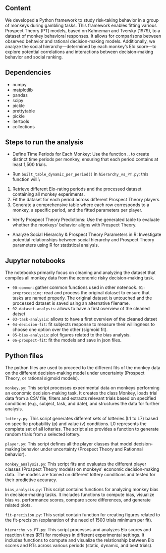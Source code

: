 ## Content 
We developed a Python framework to study risk-taking behavior in a group of monkeys during gambling tasks. This framework enables fitting various Prospect Theory (PT) models, based on Kahneman and Tversky (1979), to a dataset of monkey behavioral responses. It allows for comparisons between observed behavior and rational decision-making models. Additionally, we analyze the social hierarchy—determined by each monkey’s Elo score—to explore potential correlations and interactions between decision-making behavior and social ranking.


## Dependencies

- numpy
- matplotlib
- pandas
- scipy
- pickle
- prettytable
- pickle
- itertools
- collections


## Steps to run the analysis


- Define Time Periods for Each Monkey: Use the function .. to create distinct time periods per monkey, ensuring that each period contains at least 1,500 trials.

- Run `built_table_dynamic_per_period()` in `hierarchy_vs_PT.py`: this function will:\
1)  Retrieve different Elo-rating periods and the processed dataset containing all monkey experiments.
2) Fit the dataset for each period across different Prospect Theory players.
3) Generate a comprehensive table where each row corresponds to a monkey, a specific period, and the fitted parameters per player.

- Verify Prospect Theory Predictions: Use the generated table to evaluate whether the monkeys' behavior aligns with Prospect Theory.

- Analyze Social Hierarchy & Prospect Theory Parameters in R: Investigate potential relationships between social hierarchy and Prospect Theory parameters using R for statistical analysis.


## Jupyter notebooks

The notebooks primarily focus on cleaning and analyzing the dataset that compiles all monkey data from the economic risky decision-making task.

- `00-common`: gather common functions used in other notenook. 
`01-preprocessing`: read and process the original dataset to ensure that tasks are named properly. The original dataset is untouched and the processed dataset is saved using an alternative filename.
- `02-dataset-analysis`:  allows to have a first overview of the cleaned datset
- `03-task-analysis`:  allows to have a first overview of the cleaned datset
- `04-decision-fit`: fit subjects response to measure their willingness to choose one option over the other (sigmoid fit).
- `05-bias-analysis`: plot figures related to the bias analysis. 
- `06-prospect-fit`: fit the models and save in json files. 


## Python files 

The python files are used to proceed to the different fits of the monkey data on the different decision-making model under uncertainty (Prospect Theory, or rational sigmoid models). 


`monkey.py`: This script processes experimental data on monkeys performing an economic decision-making task. It creates the class Monkey, loads trial data from a CSV file, filters and extracts relevant trials based on specified conditions (e.g., subject, task, and date), and structures the data for further analysis.

`lottery.py`: This script generates different sets of lotteries (L1 to L7) based on specific probability (p) and value (v) conditions. 
L0 represents the complete set of all lotteries. The script also provides a function to generate random trials from a selected lottery.

`player.py`: This script defines all the player classes that model decision-making behavior under uncertainty (Prospect Theory and Rationnal behavior). 

`monkey_analysis.py`: This script fits and evaluates the different player classes (Prospect Theory models) on monkeys' economic decision-making data. The models are trained on different lottery conditions and tested for their predictive accuracy.

`bias_analysis.py`: This script contains functions for analyzing monkey bias in decision-making tasks. It includes functions to compute bias, visualize bias vs. performance scores, compare score differences, and generate related plots.

`fit-precision.py`: This script contain function for creating figures related to the fit-precision (explanation of the need of 1500 trials minimum per fit).


`hierarchy_vs_PT.py`: This script processes and analyzes Elo scores and reaction times (RT) for monkeys in different experimental settings. It includes functions to compute and visualize the relationship between Elo scores and RTs across various periods
(static, dynamic, and best trials).








